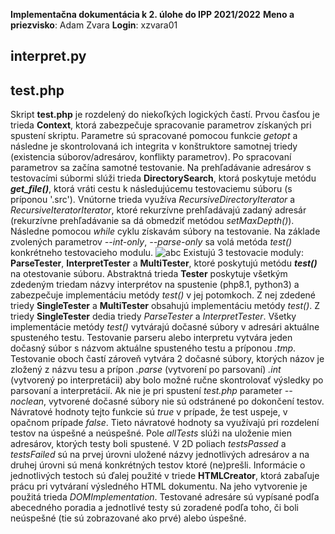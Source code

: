 **Implementačna dokumentácia k 2. úlohe do IPP 2021/2022**
**Meno a priezvisko**: Adam Zvara
**Login**: xzvara01

## interpret.py

## test.php
Skript **test.php** je rozdelený do niekoľkých logických častí.
Prvou časťou je trieda **Context**, ktorá zabezpečuje spracovanie parametrov získaných pri spustení skriptu. Parametre sú spracované pomocou funkcie *getopt* a následne je skontrolovaná ich integrita v konštruktore samotnej triedy (existencia súborov/adresárov, konflikty parametrov).
Po spracovaní parametrov sa začína samotné testovanie. Na prehľadávanie adresárov s testovacími súbormi slúži trieda **DirectorySearch**, ktorá poskytuje metódu ***get_file()***, ktorá vráti cestu k následujúcemu testovaciemu súboru (s príponou '.src'). Vnútorne trieda využíva *RecursiveDirectoryIterator* a *RecursiveIteratorIterator*, ktoré rekurzívne prehľadávajú zadaný adresár (rekurzívne prehľadávanie sa dá obmedziť metódou *setMaxDepth()*). Následne pomocou *while* cyklu získavám súbory na testovanie. Na základe zvolených parametrov *--int-only*, *--parse-only* sa volá metóda *test()* konkrétneho testovacieho modulu.
![abc](https://i.imgur.com/25HPws4.png)
Existujú 3 testovacie moduly: **ParseTester**, **InterpretTester** a **MultiTester**, ktoré poskytujú metódu ***test()*** na otestovanie súboru. Abstraktná trieda **Tester** poskytuje všetkým zdedeným triedam názvy interprétov na spustenie (php8.1, python3) a zabezpečuje implementáciu metódy *test()* v jej potomkoch. Z nej zdedené triedy **SingleTester** a **MultiTester** obsahujú implementáciu metódy *test()*. Z triedy **SingleTester** dedia triedy *ParseTester* a *InterpretTester*.
Všetky implementácie metódy *test()* vytvárajú dočasné súbory v adresári aktuálne spusteného testu. Testovanie parseru alebo interpretu vytvára jeden dočasný súbor s názvom aktuálne spusteného testu a príponou *.tmp*. Testovanie oboch častí zároveň vytvára 2 dočasné súbory, ktorých názov je zložený z názvu tesu a prípon *.parse* (vytvorení po parsovaní) *.int* (vytvorený po interpretácii) aby bolo možné ručne skontrolovať výsledky po parsovaní a interpretácií. Ak nie je pri spustení *test.php* parameter *--noclean*, vytvorené dočasné súbory nie sú odstránené po dokončení testov. Návratové hodnoty tejto funkcie sú *true* v prípade, že test uspeje, v opačnom prípade *false*.
Tieto návratové hodnoty sa využívajú pri rozdelení testov na úspešné a neúspešné. Pole *allTests* slúži na uloženie mien adresárov, ktorých testy boli spustené. V 2D poliach *testsPassed* a *testsFailed* sú na prvej úrovni uložené názvy jednotlivých adresárov a na druhej úrovni sú mená konkrétných testov ktoré (ne)prešli.
Informácie o jednotlivých testoch sú ďalej použité v triede **HTMLCreator**, ktorá zabaľuje prácu pri vytváraní výsledného HTML dokumentu. Na jeho vytvorenie je použitá trieda *DOMImplementation*. Testované adresáre sú vypísané podľa abecedného poradia a jednotlivé testy sú zoradené podľa toho, či boli neúspešné (tie sú zobrazované ako prvé) alebo úspešné.